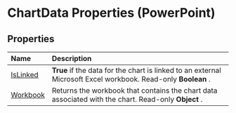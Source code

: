 
# ChartData Properties (PowerPoint)

## Properties



|**Name**|**Description**|
|:-----|:-----|
|[IsLinked](038ed026-a14c-2c5c-3f2e-c931fa9840b0.md)| **True** if the data for the chart is linked to an external Microsoft Excel workbook. Read-only **Boolean** .|
|[Workbook](2d22aa4a-15d8-c5f3-5059-a968e9a85789.md)|Returns the workbook that contains the chart data associated with the chart. Read-only  **Object** .|
